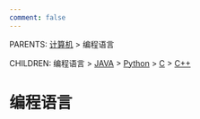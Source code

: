 ```yaml
---
comment: false
---
```


PARENTS: [计算机](/wiki/计算机) > 编程语言

CHILDREN: 编程语言 > [JAVA](/wiki/JAVA) > [Python](/wiki/Python) > [C](/wiki/C) > [C++](/wiki/C++)

# 编程语言
